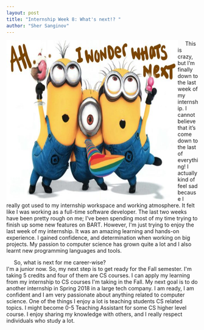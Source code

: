 ```yaml
---
layout: post
title: "Internship Week 8: What's next!? "
author: "Sher Sanginov"
---
```



<img class="img-responsive" src="/assets/img/intern20.jpg" alt="Drawing" style="width: 450px; height: 420px; display: block; float:left; ">

&nbsp;&nbsp;&nbsp;&nbsp;
This is crazy, but I’m finally down to the last week of my internship. I cannot believe that it’s come down to the last of everything! I actually kind of feel sad because I really got used to my internship workspace and working atmosphere. It felt like I was working as a full-time software developer. The last two weeks have been pretty rough on me; I’ve been spending most of my time trying to finish up some new features on BART. However, I'm just trying to enjoy the last week of my internship. It was an amazing learning and hands-on experience. I gained  confidence, and determination when working on big projects. My passion to computer science has grown quite a lot and I also learnt new programming languages and tools.

&nbsp;&nbsp;&nbsp;&nbsp; So, what is next for me career-wise?<br>
I'm a junior now. So, my next step is to get ready for the Fall semester. I'm taking 5 credits and four of them are CS courses. I can apply my learning from my internship to CS courses I'm taking in the Fall. My next goal is to do another internship in Spring 2018 in a large tech company. I am ready, I am confident and I am very passionate about anything related to computer science. One of the things I enjoy a lot is teaching students CS related topics. I might become 0-5 Teaching Assistant for some CS higher level course. I enjoy sharing my knowledge with others, and I really respect individuals who study a lot.
